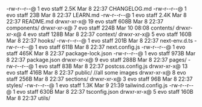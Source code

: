 -rw-r--r--@  1 evo  staff   2.5K Mar  8 22:37 CHANGELOG.md
-rw-r--r--@  1 evo  staff    23B Mar  8 22:37 LEARN.md
-rw-r--r--@  1 evo  staff   2.4K Mar  8 22:37 README.md
drwxr-xr-x@ 19 evo  staff   608B Mar  8 22:37 components/
drwxr-xr-x@  7 evo  staff   224B Mar 10 08:08 contents/
drwxr-xr-x@  4 evo  staff   128B Mar  8 22:37 context/
drwxr-xr-x@  5 evo  staff   160B Mar  8 22:37 hooks/
-rw-r--r--@  1 evo  staff   201B Mar  8 22:37 next-env.d.ts
-rw-r--r--@  1 evo  staff   611B Mar  8 22:37 next.config.js
-rw-r--r--@  1 evo  staff   465K Mar  8 22:37 package-lock.json
-rw-r--r--@  1 evo  staff   973B Mar  8 22:37 package.json
drwxr-xr-x@  9 evo  staff   288B Mar  8 22:37 pages/
-rw-r--r--@  1 evo  staff    83B Mar  8 22:37 postcss.config.js
drwxr-xr-x@ 13 evo  staff   416B Mar  8 22:37 public/ //all some images
drwxr-xr-x@  8 evo  staff   256B Mar  8 22:37 sections/
drwxr-xr-x@  3 evo  staff    96B Mar  8 22:37 styles/
-rw-r--r--@  1 evo  staff   1.3K Mar  9 21:39 tailwind.config.js
-rw-r--r--@  1 evo  staff   630B Mar  8 22:37 tsconfig.json
drwxr-xr-x@  5 evo  staff   160B Mar  8 22:37 utils/
